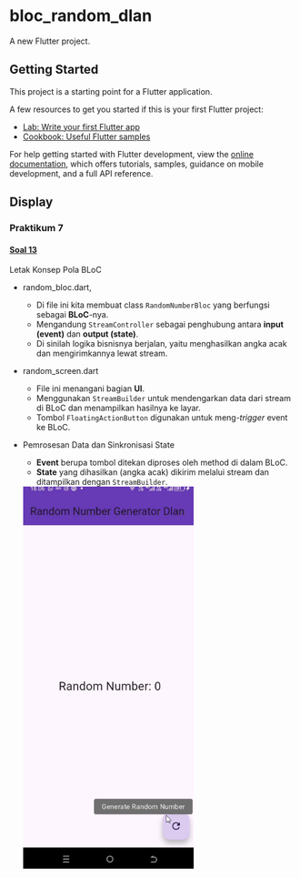 # bloc_random_dlan

A new Flutter project.

## Getting Started

This project is a starting point for a Flutter application.

A few resources to get you started if this is your first Flutter project:

- [Lab: Write your first Flutter app](https://docs.flutter.dev/get-started/codelab)
- [Cookbook: Useful Flutter samples](https://docs.flutter.dev/cookbook)

For help getting started with Flutter development, view the
[online documentation](https://docs.flutter.dev/), which offers tutorials,
samples, guidance on mobile development, and a full API reference.

## Display
### Praktikum 7
#### <u> Soal 13 </u>
Letak Konsep Pola BLoC
- random_bloc.dart, 
    - Di file ini kita membuat class `RandomNumberBloc` yang berfungsi sebagai **BLoC**-nya.
    - Mengandung `StreamController` sebagai penghubung antara **input (event)** dan **output (state)**.
    - Di sinilah logika bisnisnya berjalan, yaitu menghasilkan angka acak dan mengirimkannya lewat stream.
- random_screen.dart
    - File ini menangani bagian **UI**.
    - Menggunakan `StreamBuilder` untuk mendengarkan data dari stream di BLoC dan menampilkan hasilnya ke layar.
    - Tombol `FloatingActionButton` digunakan untuk meng-*trigger* event ke BLoC.

- Pemrosesan Data dan Sinkronisasi State
    - **Event** berupa tombol ditekan diproses oleh method di dalam BLoC.
    - **State** yang dihasilkan (angka acak) dikirim melalui stream dan ditampilkan dengan `StreamBuilder`.
    
  <img src="screen-docs/P7-S13_Gif.gif" alt="GIF Soal 13" width='300' />